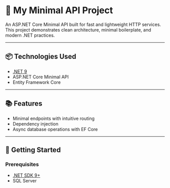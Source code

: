 # 🚀 My Minimal API Project

An ASP.NET Core Minimal API built for fast and lightweight HTTP services. This project demonstrates clean architecture, minimal boilerplate, and modern .NET practices.

---

## 📦 Technologies Used

- [.NET 9](https://dotnet.microsoft.com/)
- ASP.NET Core Minimal API
- Entity Framework Core

---

## 📚 Features

- Minimal endpoints with intuitive routing
- Dependency injection
- Async database operations with EF Core


---

## 🔧 Getting Started

### Prerequisites

- [.NET SDK 9+](https://dotnet.microsoft.com/en-us/download)
- SQL Server

